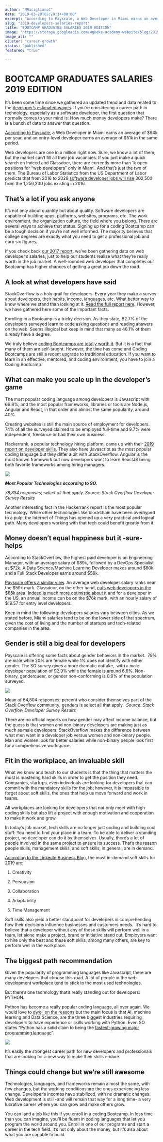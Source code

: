 ```yaml
---
author: "MRiciglianoC"
date: "2019-03-20T05:29:14+00:00"
excerpt: "According to Payscale, a Web Developer in Miami earns an average of $64k per year, and an entry-level developer earns an average of $51k in the same period."
slug: "2019-developers-salaries-report"
title: "BOOTCAMP GRADUATES SALARIES 2019 EDITION"
image: "https://storage.googleapis.com/4geeks-academy-website/blog/2019/03/MAIN-BLOG-1024x270.jpg"
image_alt: ""
cluster: "career-growth"
status: "published"
featured: "true"

---
```


# BOOTCAMP GRADUATES SALARIES 2019 EDITION


It’s been some time since we gathered an updated trend and data related to the [developer’s estimated wages](/us/career-growth/wages-report-2018-1). If you’re considering a career path in technology, especially as a software developer, the first question that normally comes to your mind is: How much money developers make? There is a bunch of data to answer that question. 

[According to Payscale](https://www.payscale.com/research/US/Job=Front_End_Developer_%2F_Engineer/Salary/f9729119/Miami-FL), a Web Developer in Miami earns an average of $64k per year, and an entry-level developer earns an average of $51k in the same period. 

Web developers are one in a million right now. Sure, we know a lot of them, but the market can’t fill all their job vacancies. If you just make a quick search on Indeed and Glassdoor, there are currently more than 1k open positions for “web developers” only in Miami. And that’s just the two of them. The Bureau of Labor Statistics from the US Department of Labor predicts that from 2016 to 2026 [software developer jobs will rise](https://www.bls.gov/ooh/computer-and-information-technology/software-developers.htm) 302,500 from the 1,256,200 jobs existing in 2016. 


## That’s a lot if you ask anyone


It’s not only about quantity but about quality. Software developers are capable of building apps, platforms, websites, programs, etc. The work environment, the organization culture, the field where you belong. There are several ways to achieve that status. Signing up for a coding Bootcamp can be a tough decision if you’re not well informed. The majority believes that college degrees are exactly what you need to get a professional job and earn six figures.

If you check back [our 2017 report](/us/coding-bootcamps/web-salaries-2017-coding-bootcamp), we’ve been gathering data on web developer’s salaries, just to help our students realize what they’re really worth in the job market. A well-rounded web developer that completes our Bootcamp has higher chances of getting a great job down the road. 


## A look at what developers have said


StackOverflow is a holy grail for developers. Every year they make a survey about developers, their habits, income, languages, etc. What better way to know where we stand than looking at it. [Read the full report here](https://insights.stackoverflow.com/survey/2018/#most-popular-technologies). However, we have gathered here some of the important facts. 

Enrolling in a Bootcamp is a tricky decision. As they state, 82.7% of the developers surveyed learn to code asking questions and reading answers on the web. Seems illogical but keep in mind that many as 46.1% of them already have a degree. 

We truly believe [coding Bootcamps are totally worth it](https://www.coursereport.com/blog/are-coding-bootcamp-worth-it). But it is a fact that many of them are self-taught. However, the time has come and Coding Bootcamps are still a recent upgrade to traditional education. If you want to learn in an effective, mentored, and coding environment, you have to join a Coding Bootcamp. 


## What can make you scale up in the developer’s game 


The most popular coding language among developers is Javascript with 69.8%, and the most popular frameworks, libraries or tools are Node.js, Angular and React, in that order and almost the same popularity, around 40%.

Creating websites is still the main source of employment for developers. 74% of all the surveyed claimed to be employed full-time and 9.7% were independent, freelance or had their own business. 

Hackerrank, a popular technology hiring platform, came up with their [2019 report on developer skills.](https://research.hackerrank.com/developer-skills/2019/) They also have Javascript as the most popular coding language but they differ a bit with StackOverflow. Angular is the most known framework but now developers want to learn ReactJS being both favorite frameworks among hiring managers.

![](https://storage.googleapis.com/4geeks-academy-website/blog/2019/03/TECHNOLOGIES.png)


**_Most Popular Technologies according to SO._**




_78,334 responses; select all that apply. Source: Stack Overflow Developer Survey Results_


Another interesting fact in the Hackerrank report is the most popular technology. While other technologies like blockchain have been overhyped to a pulp, the Internet of Things has opened up a very practical and logical path. Many developers working with that tech could benefit greatly from it. 


## Money doesn’t equal happiness but it -sure- helps


According to StackOverflow, the highest paid developer is an Engineering Manager, with an average salary of $89k, followed by a DevOps Specialist at $72k. A Data Science/Machine Learning Developer makes around $60k and a Full Stack Developer earns around $59k. 

[Payscale offers a similar view](https://www.payscale.com/research/US/Job=Web_Developer/Salary). An average web developer salary ranks near the $59k mark. Glassdoor, on the other hand, [puts web developers in the $65k area](https://www.glassdoor.com/research/local-pay-reports/united-states/). [Indeed is much more optimistic about it](https://www.indeed.com/salaries/Web-Developer-Salaries) and for a developer in the US, an annual income can be on the $76k mark, with an hourly salary of $19.57 for entry level developers.

Keep in mind the following: developers salaries vary between cities. As we stated before, Miami salaries tend to be on the lower side of that spectrum, given the cost of living and the number of startups and tech-related companies in the area. 


## Gender is still a big deal for developers


Payscale is offering some facts about gender behaviors in the market.  79% are male while 20% are female while 1% does not identify with either gender. The SO survey gives a more dramatic outtake,  with a male developer population of 92.9% while the female is around 6.9%. Non-binary, genderqueer, or gender non-conforming is 0.9% of the population surveyed.

![](https://storage.googleapis.com/4geeks-academy-website/blog/2019/03/Gender.png)


Mean of 64,804 responses; percent who consider themselves part of the Stack Overflow community; genders is select all that apply.  _Source: Stack Overflow Developer Survey Results_


There are no official reports on how gender may affect income balance, but the guess is that women and non-binary developers are making just as much as male developers. StackOverflow makes the difference between what men want in a developer job versus women and non-binary people. Man and women look for better salaries while non-binary people look first for a comprehensive workspace. 


## Fit in the workplace, an invaluable skill


What we know and teach to our students is that the thing that matters the most is mastering hard skills in order to get the position they need. Companies, startups, even individuals are looking for developers that can commit with the mandatory skills for the job; however, it is impossible to forget about soft skills, the ones that help us move forward and work in teams. 

All workplaces are looking for developers that not only meet with high coding skills but also lift a project with enough motivation and cooperation to make it work and grow.

In today’s job market, tech skills are no longer just coding and building cool stuff: You need to find your place in a team. To be able to deliver a standing project, no developer can do it by themselves. Usually, there’s a lot of people involved in the same project to ensure its success. That’s the reason people skills, management skills, and soft skills, in general, are in demand.

[According to the LinkedIn Business Blog](https://business.linkedin.com/talent-solutions/blog/trends-and-research/2018/the-most-in-demand-hard-and-soft-skills-of-2018), the most in-demand soft skills for 2019 are: 



 	
  1. Creativity

 	
  2. Persuasion

 	
  3. Collaboration

 	
  4. Adaptability

 	
  5. Time Management


Soft skills also yield a better standpoint for developers in comprehending how their decisions influence businesses and customers needs.  It’s hard to believe that a developer without any of these skills will perform well in a team, let alone make a project, brand or initiative stand out. Employers want to hire only the best and these soft skills, among many others, are key to perform well in the workplace. 


## The biggest path recommendation


Given the popularity of programming languages like Javascript, there are many developers that choose this road. A lot of people in the web development workplace tend to stick to the most used technologies. 

But there’s one technology that’s really standing out for developers: PYTHON.

Python has become a really popular coding language, all over again. We would love to [dwell on the reasons](https://www.skillsoft.com/blog/2018/06/top-5-reasons-why-python-is-so-popular/) but the main focus is that AI, machine learning and Data Science, are the three biggest industries requiring developers to have experience or skills working with Python. Even SO states “Python has a solid claim to being the [fastest-growing major programming language](https://stackoverflow.blog/2017/09/06/incredible-growth-python/?_ga=2.143744437.1095777110.1552433040-300991308.1550620590)”.

![](https://storage.googleapis.com/4geeks-academy-website/blog/2019/03/Technology-growth.png)

It’s easily the strongest career path for new developers and professionals that are looking for a new way to make their skills endure. 


## Things could change but we’re still awesome


Technologies, languages, and frameworks remain almost the same, with few changes, but the working conditions are the ones experiencing less change. Developer’s incomes have stabilized, with no dramatic changes. Web development is still -and will remain that way for a long time- a very lucrative career where you can grow and make others grow. 

You can land a job like this if you enroll in a coding Bootcamp. In less time than you can imagine, you’ll be fluent in coding languages that let you program the world around you. Enroll in one of our programs and start a career in the tech field. It’s not only about the money, but it’s also about what you are capable to build.


